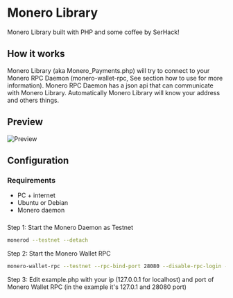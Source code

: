 # Monero Library
Monero Library built with PHP and some coffee by SerHack!

## How it works
Monero Library (aka Monero_Payments.php) will try to connect to your Monero RPC Daemon (monero-wallet-rpc, See section how to use for more information).
Monero RPC Daemon has a json api that can communicate with Monero Library. Automatically Monero Library will know your address and others things.

## Preview
![Preview](http://i.imgur.com/fyfRCOS.png)

## Configuration
### Requirements
 - PC + internet
 - Ubuntu or Debian
 - Monero daemon
 
###

Step 1: Start the Monero Daemon as Testnet
```bash
monerod --testnet --detach
```

Step 2: Start the Monero Wallet RPC
```bash
monero-wallet-rpc --testnet --rpc-bind-port 28080 --disable-rpc-login --wallet-file /path/walletfile
```

Step 3: Edit example.php with your ip (127.0.0.1 for localhost) and port of Monero Wallet RPC (in the example it's 127.0.1 and 28080 port)



